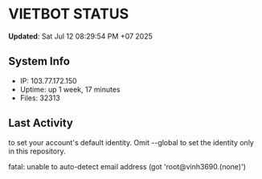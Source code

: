 # VIETBOT STATUS
**Updated**: Sat Jul 12 08:29:54 PM +07 2025

## System Info
- IP: 103.77.172.150
- Uptime: up 1 week, 17 minutes
- Files: 32313

## Last Activity

to set your account's default identity.
Omit --global to set the identity only in this repository.

fatal: unable to auto-detect email address (got 'root@vinh3690.(none)')

